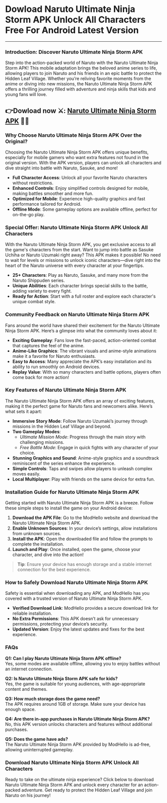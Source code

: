 # Dowload Naruto Ultimate Ninja Storm APK Unlock All Characters Free For Android Latest Version

---

### Introduction: Discover Naruto Ultimate Ninja Storm APK
Step into the action-packed world of Naruto with the Naruto Ultimate Ninja Storm APK! This mobile adaptation brings the beloved anime series to life, allowing players to join Naruto and his friends in an epic battle to protect the Hidden Leaf Village. Whether you’re reliving favorite moments from the anime or diving into new missions, the Naruto Ultimate Ninja Storm APK offers a thrilling journey filled with adventure and ninja skills that kids and young fans will love.


## 👉Dowload now ⚔️: [Naruto Ultimate Ninja Storm APK](https://modhello.com/naruto-ultimate-ninja-storm/) 👌🏻

### Why Choose Naruto Ultimate Ninja Storm APK Over the Original?
Choosing the Naruto Ultimate Ninja Storm APK offers unique benefits, especially for mobile gamers who want extra features not found in the original version. With the APK version, players can unlock all characters and dive straight into battle with Naruto, Sasuke, and more!

- **Full Character Access**: Unlock all your favorite Naruto characters without restrictions.
- **Enhanced Controls**: Enjoy simplified controls designed for mobile, making battles smoother and more fun.
- **Optimized for Mobile**: Experience high-quality graphics and fast performance tailored for Android.
- **Offline Mode**: Some gameplay options are available offline, perfect for on-the-go play.

### Special Offer: Naruto Ultimate Ninja Storm APK Unlock All Characters
With the Naruto Ultimate Ninja Storm APK, you get exclusive access to all the game's characters from the start. Want to jump into battle as Sasuke Uchiha or Naruto Uzumaki right away? This APK makes it possible! No need to wait for levels or missions to unlock iconic characters—dive right into the heart of the Naruto universe with every character at your fingertips.

- **25+ Characters**: Play as Naruto, Sasuke, and many more from the Naruto Shippuden series.
- **Unique Abilities**: Each character brings special skills to the battle, adding variety to every fight.
- **Ready for Action**: Start with a full roster and explore each character's unique combat style.

### Community Feedback on Naruto Ultimate Ninja Storm APK
Fans around the world have shared their excitement for the Naruto Ultimate Ninja Storm APK. Here’s a glimpse into what the community loves about it:

- **Exciting Gameplay**: Fans love the fast-paced, action-oriented combat that captures the feel of the anime.
- **Anime-Like Graphics**: The vibrant visuals and anime-style animations make it a favorite for Naruto enthusiasts.
- **Easy to Access**: Many appreciate the APK’s easy installation and its ability to run smoothly on Android devices.
- **Replay Value**: With so many characters and battle options, players often come back for more action!

### Key Features of Naruto Ultimate Ninja Storm APK
The Naruto Ultimate Ninja Storm APK offers an array of exciting features, making it the perfect game for Naruto fans and newcomers alike. Here’s what sets it apart:

- **Immersive Story Mode**: Follow Naruto Uzumaki’s journey through missions in the Hidden Leaf Village and beyond.
- **Two Gameplay Modes**:
   - *Ultimate Mission Mode*: Progress through the main story with challenging missions.
   - *Free Battle Mode*: Engage in quick fights with any character of your choice.
- **Stunning Graphics and Sound**: Anime-style graphics and a soundtrack reminiscent of the series enhance the experience.
- **Simple Controls**: Taps and swipes allow players to unleash complex moves easily.
- **Local Multiplayer**: Play with friends on the same device for extra fun.

### Installation Guide for Naruto Ultimate Ninja Storm APK
Getting started with Naruto Ultimate Ninja Storm APK is a breeze. Follow these simple steps to install the game on your Android device:

1. **Download the APK File**: Go to the ModHello website and download the Naruto Ultimate Ninja Storm APK.
2. **Enable Unknown Sources**: In your device’s settings, allow installations from unknown sources.
3. **Install the APK**: Open the downloaded file and follow the prompts to complete the installation.
4. **Launch and Play**: Once installed, open the game, choose your character, and dive into the action!

> **Tip**: Ensure your device has enough storage and a stable internet connection for the best experience.

### How to Safely Download Naruto Ultimate Ninja Storm APK
Safety is essential when downloading any APK, and ModHello has you covered with a trusted version of Naruto Ultimate Ninja Storm APK.

- **Verified Download Link**: ModHello provides a secure download link for reliable installation.
- **No Extra Permissions**: This APK doesn’t ask for unnecessary permissions, protecting your device’s security.
- **Updated Version**: Enjoy the latest updates and fixes for the best experience.

### FAQs
**Q1: Can I play Naruto Ultimate Ninja Storm APK offline?**  
Yes, some modes are available offline, allowing you to enjoy battles without an internet connection.

**Q2: Is Naruto Ultimate Ninja Storm APK safe for kids?**  
Yes, the game is suitable for young audiences, with age-appropriate content and themes.

**Q3: How much storage does the game need?**  
The APK requires around 1GB of storage. Make sure your device has enough space.

**Q4: Are there in-app purchases in Naruto Ultimate Ninja Storm APK?**  
No, this APK version unlocks characters and features without additional purchases.

**Q5: Does the game have ads?**  
The Naruto Ultimate Ninja Storm APK provided by ModHello is ad-free, allowing uninterrupted gameplay.

### Download Naruto Ultimate Ninja Storm APK Unlock All Characters
Ready to take on the ultimate ninja experience? Click below to download Naruto Ultimate Ninja Storm APK and unlock every character for an action-packed adventure. Get ready to protect the Hidden Leaf Village and join Naruto on his journey!

